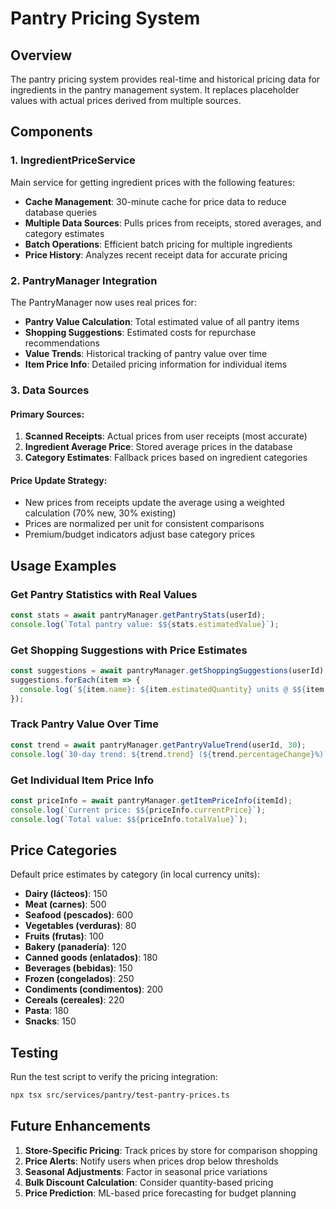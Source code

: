 # Pantry Pricing System

## Overview

The pantry pricing system provides real-time and historical pricing data for ingredients in the pantry management system. It replaces placeholder values with actual prices derived from multiple sources.

## Components

### 1. IngredientPriceService
Main service for getting ingredient prices with the following features:
- **Cache Management**: 30-minute cache for price data to reduce database queries
- **Multiple Data Sources**: Pulls prices from receipts, stored averages, and category estimates
- **Batch Operations**: Efficient batch pricing for multiple ingredients
- **Price History**: Analyzes recent receipt data for accurate pricing

### 2. PantryManager Integration
The PantryManager now uses real prices for:
- **Pantry Value Calculation**: Total estimated value of all pantry items
- **Shopping Suggestions**: Estimated costs for repurchase recommendations
- **Value Trends**: Historical tracking of pantry value over time
- **Item Price Info**: Detailed pricing information for individual items

### 3. Data Sources

#### Primary Sources:
1. **Scanned Receipts**: Actual prices from user receipts (most accurate)
2. **Ingredient Average Price**: Stored average prices in the database
3. **Category Estimates**: Fallback prices based on ingredient categories

#### Price Update Strategy:
- New prices from receipts update the average using a weighted calculation (70% new, 30% existing)
- Prices are normalized per unit for consistent comparisons
- Premium/budget indicators adjust base category prices

## Usage Examples

### Get Pantry Statistics with Real Values
```typescript
const stats = await pantryManager.getPantryStats(userId);
console.log(`Total pantry value: $${stats.estimatedValue}`);
```

### Get Shopping Suggestions with Price Estimates
```typescript
const suggestions = await pantryManager.getShoppingSuggestions(userId);
suggestions.forEach(item => {
  console.log(`${item.name}: ${item.estimatedQuantity} units @ $${item.estimatedPrice}`);
});
```

### Track Pantry Value Over Time
```typescript
const trend = await pantryManager.getPantryValueTrend(userId, 30);
console.log(`30-day trend: ${trend.trend} (${trend.percentageChange}%)`);
```

### Get Individual Item Price Info
```typescript
const priceInfo = await pantryManager.getItemPriceInfo(itemId);
console.log(`Current price: $${priceInfo.currentPrice}`);
console.log(`Total value: $${priceInfo.totalValue}`);
```

## Price Categories

Default price estimates by category (in local currency units):
- **Dairy (lácteos)**: 150
- **Meat (carnes)**: 500
- **Seafood (pescados)**: 600
- **Vegetables (verduras)**: 80
- **Fruits (frutas)**: 100
- **Bakery (panadería)**: 120
- **Canned goods (enlatados)**: 180
- **Beverages (bebidas)**: 150
- **Frozen (congelados)**: 250
- **Condiments (condimentos)**: 200
- **Cereals (cereales)**: 220
- **Pasta**: 180
- **Snacks**: 150

## Testing

Run the test script to verify the pricing integration:
```bash
npx tsx src/services/pantry/test-pantry-prices.ts
```

## Future Enhancements

1. **Store-Specific Pricing**: Track prices by store for comparison shopping
2. **Price Alerts**: Notify users when prices drop below thresholds
3. **Seasonal Adjustments**: Factor in seasonal price variations
4. **Bulk Discount Calculation**: Consider quantity-based pricing
5. **Price Prediction**: ML-based price forecasting for budget planning